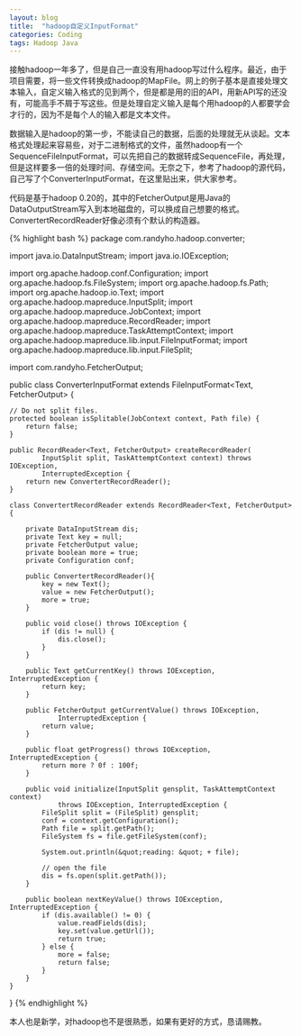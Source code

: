 ```yaml
---
layout: blog
title:  "hadoop自定义InputFormat"
categories: Coding
tags: Hadoop Java
---
```


接触hadoop一年多了，但是自己一直没有用hadoop写过什么程序。最近，由于项目需要，将一些文件转换成hadoop的MapFile。网上的例子基本是直接处理文本输入，自定义输入格式的见到两个，但是都是用的旧的API，用新API写的还没有，可能高手不屑于写这些。但是处理自定义输入是每个用hadoop的人都要学会才行的，因为不是每个人的输入都是文本文件。

<!--more-->

数据输入是hadoop的第一步，不能读自己的数据，后面的处理就无从谈起。文本格式处理起来容易些，对于二进制格式的文件，虽然hadoop有一个SequenceFileInputFormat，可以先把自己的数据转成SequenceFile，再处理，但是这样要多一倍的处理时间、存储空间。无奈之下，参考了hadoop的源代码，自己写了个ConverterInputFormat，在这里贴出来，供大家参考。

代码是基于hadoop 0.20的，其中的FetcherOutput是用Java的DataOutputStream写入到本地磁盘的，可以换成自己想要的格式。ConvertertRecordReader好像必须有个默认的构造器。

{% highlight bash %}
package com.randyho.hadoop.converter;

import java.io.DataInputStream;
import java.io.IOException;

import org.apache.hadoop.conf.Configuration;
import org.apache.hadoop.fs.FileSystem;
import org.apache.hadoop.fs.Path;
import org.apache.hadoop.io.Text;
import org.apache.hadoop.mapreduce.InputSplit;
import org.apache.hadoop.mapreduce.JobContext;
import org.apache.hadoop.mapreduce.RecordReader;
import org.apache.hadoop.mapreduce.TaskAttemptContext;
import org.apache.hadoop.mapreduce.lib.input.FileInputFormat;
import org.apache.hadoop.mapreduce.lib.input.FileSplit;

import com.randyho.FetcherOutput;
    
public class ConverterInputFormat extends FileInputFormat<Text, FetcherOutput> {

    // Do not split files.
    protected boolean isSplitable(JobContext context, Path file) {
        return false;
    }

    public RecordReader<Text, FetcherOutput> createRecordReader(
            InputSplit split, TaskAttemptContext context) throws IOException,
            InterruptedException {
        return new ConvertertRecordReader();
    }

    class ConvertertRecordReader extends RecordReader<Text, FetcherOutput> {
       
        private DataInputStream dis;
        private Text key = null;
        private FetcherOutput value;
        private boolean more = true;
        private Configuration conf;

        public ConvertertRecordReader(){
            key = new Text();
            value = new FetcherOutput();
            more = true;
        }
       
        public void close() throws IOException {
            if (dis != null) {
                dis.close();
            }
        }

        public Text getCurrentKey() throws IOException, InterruptedException {
            return key;
        }

        public FetcherOutput getCurrentValue() throws IOException,
                InterruptedException {
            return value;
        }

        public float getProgress() throws IOException, InterruptedException {
            return more ? 0f : 100f;
        }

        public void initialize(InputSplit gensplit, TaskAttemptContext context)
                throws IOException, InterruptedException {
            FileSplit split = (FileSplit) gensplit;
            conf = context.getConfiguration();  
            Path file = split.getPath();
            FileSystem fs = file.getFileSystem(conf);
           
            System.out.println(&quot;reading: &quot; + file);

            // open the file
            dis = fs.open(split.getPath());
        }

        public boolean nextKeyValue() throws IOException, InterruptedException {
            if (dis.available() != 0) {
                value.readFields(dis);
                key.set(value.getUrl());                
                return true;
            } else {
                more = false;
                return false;
            }
        }
    }
}
{% endhighlight %}

本人也是新学，对hadoop也不是很熟悉，如果有更好的方式，恳请赐教。
